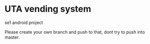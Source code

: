 # UTA vending system

se1 android project

Please create your own branch and push to that, dont try to push into master.